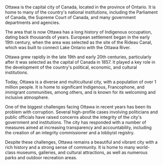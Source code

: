 Ottawa is the capital city of Canada, located in the province of Ontario. It is home to many of the country's national institutions, including the Parliament of Canada, the Supreme Court of Canada, and many government departments and agencies.

The area that is now Ottawa has a long history of Indigenous occupation, dating back thousands of years. European settlement began in the early 19th century, when the area was selected as the site of the Rideau Canal, which was built to connect Lake Ontario with the Ottawa River.

Ottawa grew rapidly in the late 19th and early 20th centuries, particularly after it was selected as the capital of Canada in 1857. It played a key role in the development of the country's political, economic, and cultural institutions.

Today, Ottawa is a diverse and multicultural city, with a population of over 1 million people. It is home to significant Indigenous, Francophone, and immigrant communities, among others, and is known for its welcoming and inclusive atmosphere.

One of the biggest challenges facing Ottawa in recent years has been its problem with corruption. Several high-profile cases involving politicians and public officials have raised concerns about the integrity of the city's government and institutions. The city has responded with a number of measures aimed at increasing transparency and accountability, including the creation of an integrity commissioner and a lobbyist registry.

Despite these challenges, Ottawa remains a beautiful and vibrant city with a rich history and a strong sense of community. It is home to many world-class museums, galleries, and cultural attractions, as well as numerous parks and outdoor recreation areas.
